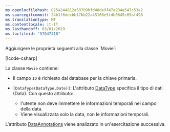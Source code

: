 ```yaml
---
ms.openlocfilehash: 025a244812a50709bfd48de9f47a234a547c53e2
ms.sourcegitcommit: 24b1f6decbb17bb22a45166e5fdb0845c65af498
ms.translationtype: MT
ms.contentlocale: it-IT
ms.lasthandoff: 03/01/2019
ms.locfileid: "57047418"
---
```

<!-- THIS INCLUDE USED BY MVC AND RP --> Aggiungere le proprietà seguenti alla classe `Movie`:

[!code-csharp[](~/tutorials/razor-pages/razor-pages-start/sample/RazorPagesMovie22/Models/Movie.cs?name=snippet1)]

La classe `Movie` contiene:

* Il campo `ID` è richiesto dal database per la chiave primaria.
* `[DataType(DataType.Date)]`:  L'attributo [DataType](/dotnet/api/microsoft.aspnetcore.mvc.dataannotations.internal.datatypeattributeadapter) specifica il tipo di dati (Data). Con questo attributo:

  * l'utente non deve immettere le informazioni temporali nel campo della data.
  * Viene visualizzata solo la data, non le informazioni temporali.

L'attributo [DataAnnotations](/dotnet/api/system.componentmodel.dataannotations) viene analizzato in un'esercitazione successiva.